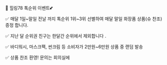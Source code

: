 🌈 힐링78 톡순위 이벤트💕

✅️ 매달 1일~말일 전날 까지 
톡순위 1위~3위 선별하여
매달 말일 화장품 상품(슈 찬조) 증정 합니다.  

✅️ 지난 달 순위권 친구는 한달간 순위에서 제외합니다 . 

✅️ 바디워시, 마스크팩, 썬크림 등 소비자가 2만원~6만원 상품 중 랜덤 발송

✅️ 상품 찬조 환영! 
문의는  회의실에